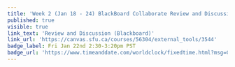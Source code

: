 ```yaml
---
title: 'Week 2 (Jan 18 - 24) BlackBoard Collaborate Review and Discussion'
published: true
visible: true
link_text: 'Review and Discussion (Blackboard)'
link_url: 'https://canvas.sfu.ca/courses/56304/external_tools/3544'
badge_label: Fri Jan 22nd 2:30-3:20pm PST
badge_url: 'https://www.timeanddate.com/worldclock/fixedtime.html?msg=CMPT-363+Review+and+Discussion&iso=20210122T1430&p1=256&am=50'
---
```

